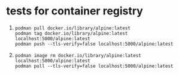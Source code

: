 # tests for container registry

1. ```shell
   podman pull docker.io/library/alpine:latest
   podman tag docker.io/library/alpine:latest localhost:5000/alpine:latest
   podman push --tls-verify=false localhost:5000/alpine:latest
   ```
2. ```shell
   podman image rm docker.io/library/alpine:latest localhost:5000/alpine:latest
   podman pull --tls-verify=false localhost:5000/alpine:latest
   ```
